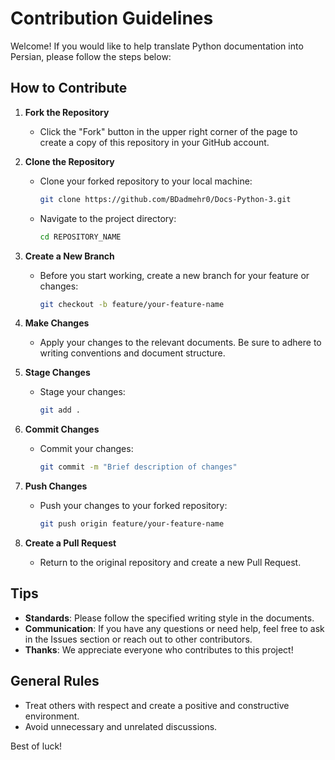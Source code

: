 # Contribution Guidelines

Welcome! If you would like to help translate Python documentation into Persian, please follow the steps below:

## How to Contribute

1. **Fork the Repository**
   - Click the "Fork" button in the upper right corner of the page to create a copy of this repository in your GitHub account.

2. **Clone the Repository**
   - Clone your forked repository to your local machine:
     ```bash
     git clone https://github.com/BDadmehr0/Docs-Python-3.git
     ```
   - Navigate to the project directory:
     ```bash
     cd REPOSITORY_NAME
     ```

3. **Create a New Branch**
   - Before you start working, create a new branch for your feature or changes:
     ```bash
     git checkout -b feature/your-feature-name
     ```

4. **Make Changes**
   - Apply your changes to the relevant documents. Be sure to adhere to writing conventions and document structure.

5. **Stage Changes**
   - Stage your changes:
     ```bash
     git add .
     ```

6. **Commit Changes**
   - Commit your changes:
     ```bash
     git commit -m "Brief description of changes"
     ```

7. **Push Changes**
   - Push your changes to your forked repository:
     ```bash
     git push origin feature/your-feature-name
     ```

8. **Create a Pull Request**
   - Return to the original repository and create a new Pull Request.

## Tips

- **Standards**: Please follow the specified writing style in the documents.
- **Communication**: If you have any questions or need help, feel free to ask in the Issues section or reach out to other contributors.
- **Thanks**: We appreciate everyone who contributes to this project!

## General Rules

- Treat others with respect and create a positive and constructive environment.
- Avoid unnecessary and unrelated discussions.

Best of luck!
